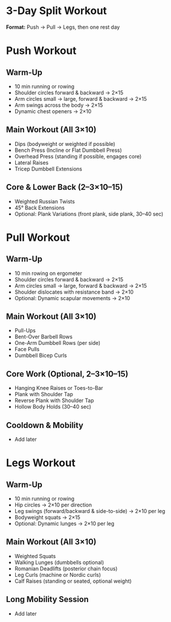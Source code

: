 # 3-Day Split Workout
**Format:** Push → Pull → Legs, then one rest day

# Push Workout

## Warm-Up
- 10 min running or rowing  
- Shoulder circles forward & backward → 2×15  
- Arm circles small → large, forward & backward → 2×15  
- Arm swings across the body → 2×15  
- Dynamic chest openers → 2×10  

## Main Workout (All 3×10)
- Dips (bodyweight or weighted if possible)  
- Bench Press (Incline or Flat Dumbbell Press)  
- Overhead Press (standing if possible, engages core)  
- Lateral Raises  
- Tricep Dumbbell Extensions  

## Core & Lower Back (2–3×10–15)
- Weighted Russian Twists  
- 45° Back Extensions  
- Optional: Plank Variations (front plank, side plank, 30–40 sec)  

# Pull Workout

## Warm-Up
- 10 min rowing on ergometer  
- Shoulder circles forward & backward → 2×15  
- Arm circles small → large, forward & backward → 2×15  
- Shoulder dislocates with resistance band → 2×10  
- Optional: Dynamic scapular movements → 2×10  

## Main Workout (All 3×10)
- Pull-Ups  
- Bent-Over Barbell Rows  
- One-Arm Dumbbell Rows (per side)  
- Face Pulls  
- Dumbbell Bicep Curls  

## Core Work (Optional, 2–3×10–15)
- Hanging Knee Raises or Toes-to-Bar  
- Plank with Shoulder Tap  
- Reverse Plank with Shoulder Tap  
- Hollow Body Holds (30–40 sec)  

## Cooldown & Mobility
- Add later  

# Legs Workout

## Warm-Up
- 10 min running or rowing  
- Hip circles → 2×10 per direction  
- Leg swings (forward/backward & side-to-side) → 2×10 per leg  
- Bodyweight squats → 2×15  
- Optional: Dynamic lunges → 2×10 per leg  

## Main Workout (All 3×10)
- Weighted Squats
- Walking Lunges (dumbbells optional)  
- Romanian Deadlifts (posterior chain focus)  
- Leg Curls (machine or Nordic curls)  
- Calf Raises (standing or seated, optional weight)  

## Long Mobility Session
- Add later
